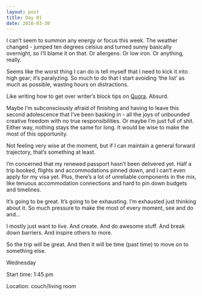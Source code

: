 ```yaml
---
layout: post
title: Day 81
date: 2016-03-30
---
```


I can’t seem to summon any energy or focus this week. The weather changed - jumped ten degrees celsius and turned sunny basically overnight, so I’ll blame it on that. Or allergens. Or low iron. Or anything, really. 

Seems like the worst thing I can do is tell myself that I need to kick it into high gear; it’s paralyzing. So much to do that I start avoiding ‘the list’ as much as possible, wasting hours on distractions. 

Like writing how to get over writer’s block tips on <a href="http://quora.com" target="_blank">Quora</a>. Absurd. 

Maybe I’m subconsciously afraid of finishing and having to leave this second adolescence that I’ve been basking in - all the joys of unbounded creative freedom with no true responsibilities. Or maybe I’m just full of shit. Either way, nothing stays the same for long. It would be wise to make the most of this opportunity. 

Not feeling very wise at the moment, but if I can maintain a general forward trajectory, that’s something at least. 

I’m concerned that my renewed passport hasn’t been delivered yet. Half a trip booked, flights and accommodations pinned down, and I can’t even apply for my visa yet. Plus, there’s a lot of unreliable components in the mix, like tenuous accommodation connections and hard to pin down budgets and timelines. 

It’s going to be great. It’s going to be exhausting. I’m exhausted just thinking about it. So much pressure to make the most of every moment, see and do and… 

I mostly just want to live. And create. And do awesome stuff. And break down barriers. And inspire others to more. 

So the trip will be great. And then it will be time (past time) to move on to something else.


Wednesday

Start time: 1:45 pm

Location: couch/living room
